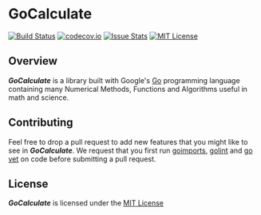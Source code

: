 # GoCalculate

[![Build Status](https://travis-ci.org/NumberXNumbers/GoCalculate.svg?branch=master)](https://travis-ci.org/NumberXNumbers/GoCalculate)
[![codecov.io](https://codecov.io/github/NumberXNumbers/GoCalculate/coverage.svg?branch=master)](https://codecov.io/github/NumberXNumbers/GoCalculate?branch=master)
[![Issue Stats](http://issuestats.com/github/NumberXNumbers/GoCalculate/badge/pr?style=flat)](http://issuestats.com/github/NumberXNumbers/GoCalculate)
[![MIT License](https://img.shields.io/badge/License-MIT-blue.svg)](https://raw.githubusercontent.com/NumberXNumbers/GoCalculate/master/LICENSE)

## Overview

**_GoCalculate_** is a library built with Google's [Go](https://golang.org/) programming language containing many Numerical Methods, Functions and Algorithms useful in math and science.

## Contributing

Feel free to drop a pull request to add new features that you might like to see in **_GoCalculate_**. We request that you first run [goimports](https://godoc.org/golang.org/x/tools/cmd/goimports), [golint](https://github.com/golang/lint) and [go vet](https://golang.org/cmd/vet/) on code before submitting a pull request.

## License

**_GoCalculate_** is licensed under the [MIT License](https://opensource.org/licenses/MIT)
